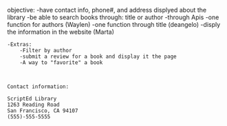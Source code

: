 <!--# MWDLibrary-->
<!--Client project-->
<!--Copy of Client Project Outline for the MWD app  https://docs.google.com/document/d/16TG9dWLA82uAuylmCK_tUFrbQ22bD60i5lPLZ7qWVjk/edit-->
objective:
    -have contact info, phone#, and address displyed about the library
    -be able to search books through: title or author
            -through Apis
            -one function for authors (Waylen)
            -one function through title (deangelo)
            -disply the information in the website (Marta)
            
    -Extras:
        -Filter by author
        -submit a review for a book and display it the page
        -A way to "favorite" a book
        
        
        
    Contact information:
    
    ScriptEd Library
    1263 Reading Road
    San Francisco, CA 94107
    (555)-555-5555